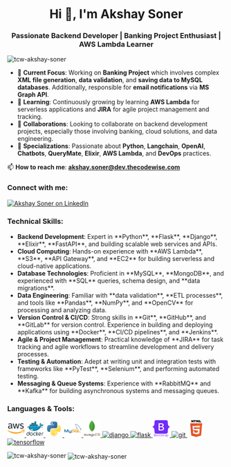 <h1 align="center">Hi 👋, I'm Akshay Soner</h1>
<h3 align="center">Passionate Backend Developer | Banking Project Enthusiast | AWS Lambda Learner</h3>

<p align="left"> <img src="https://komarev.com/ghpvc/?username=tcw-akshay-soner&label=Profile%20views&color=0e75b6&style=flat" alt="tcw-akshay-soner" /> </p>

- 🔭 **Current Focus**: Working on **Banking Project** which involves complex **XML file generation**, **data validation**, and **saving data to MySQL databases**. Additionally, responsible for **email notifications** via **MS Graph API**.
- 🌱 **Learning**: Continuously growing by learning **AWS Lambda** for serverless applications and **JIRA** for agile project management and tracking.
- 👯 **Collaborations**: Looking to collaborate on backend development projects, especially those involving banking, cloud solutions, and data engineering.
- 💬 **Specializations**: Passionate about **Python**, **Langchain**, **OpenAI**, **Chatbots**, **QueryMate**, **Elixir**, **AWS Lambda**, and **DevOps** practices.

📫 **How to reach me**: **akshay.soner@dev.thecodewise.com**

<h3 align="left">Connect with me:</h3>
<p align="left">
<a href="https://www.linkedin.com/in/akshaysoner/" target="blank">
  <img align="center" src="https://raw.githubusercontent.com/rahuldkjain/github-profile-readme-generator/master/src/images/icons/Social/linked-in-alt.svg" alt="Akshay Soner on LinkedIn" height="30" width="40" />
</a>
</p>

<h3 align="left">Technical Skills:</h3>
<ul>
  <li><b>Backend Development</b>: Expert in **Python**, **Flask**, **Django**, **Elixir**, **FastAPI**, and building scalable web services and APIs.</li>
  <li><b>Cloud Computing</b>: Hands-on experience with **AWS Lambda**, **S3**, **API Gateway**, and **EC2** for building serverless and cloud-native applications.</li>
  <li><b>Database Technologies</b>: Proficient in **MySQL**, **MongoDB**, and experienced with **SQL** queries, schema design, and **data migrations**.</li>
  <li><b>Data Engineering</b>: Familiar with **data validation**, **ETL processes**, and tools like **Pandas**, **NumPy**, and **OpenCV** for processing and analyzing data.</li>
  <li><b>Version Control & CI/CD</b>: Strong skills in **Git**, **GitHub**, and **GitLab** for version control. Experience in building and deploying applications using **Docker**, **CI/CD pipelines**, and **Jenkins**.</li>
  <li><b>Agile & Project Management</b>: Practical knowledge of **JIRA** for task tracking and agile workflows to streamline development and delivery processes.</li>
  <li><b>Testing & Automation</b>: Adept at writing unit and integration tests with frameworks like **PyTest**, **Selenium**, and performing automated testing.</li>
  <li><b>Messaging & Queue Systems</b>: Experience with **RabbitMQ** and **Kafka** for building asynchronous systems and messaging queues.</li>
</ul>

<h3 align="left">Languages & Tools:</h3>
<p align="left"> 
  <a href="https://aws.amazon.com" target="_blank" rel="noreferrer">
    <img src="https://raw.githubusercontent.com/devicons/devicon/master/icons/amazonwebservices/amazonwebservices-original-wordmark.svg" alt="aws" width="40" height="40"/> 
  </a>
  <a href="https://www.docker.com/" target="_blank" rel="noreferrer">
    <img src="https://raw.githubusercontent.com/devicons/devicon/master/icons/docker/docker-original-wordmark.svg" alt="docker" width="40" height="40"/> 
  </a>
  <a href="https://www.python.org" target="_blank" rel="noreferrer">
    <img src="https://raw.githubusercontent.com/devicons/devicon/master/icons/python/python-original.svg" alt="python" width="40" height="40"/> 
  </a>
  <a href="https://www.mysql.com/" target="_blank" rel="noreferrer">
    <img src="https://raw.githubusercontent.com/devicons/devicon/master/icons/mysql/mysql-original-wordmark.svg" alt="mysql" width="40" height="40"/> 
  </a>
  <a href="https://www.mongodb.com/" target="_blank" rel="noreferrer">
    <img src="https://raw.githubusercontent.com/devicons/devicon/master/icons/mongodb/mongodb-original-wordmark.svg" alt="mongodb" width="40" height="40"/> 
  </a>
  <a href="https://www.djangoproject.com/" target="_blank" rel="noreferrer">
    <img src="https://cdn.worldvectorlogo.com/logos/django.svg" alt="django" width="40" height="40"/>
  </a>
  <a href="https://flask.palletsprojects.com/" target="_blank" rel="noreferrer">
    <img src="https://www.vectorlogo.zone/logos/pocoo_flask/pocoo_flask-icon.svg" alt="flask" width="40" height="40"/>
  </a>
  <a href="https://getbootstrap.com" target="_blank" rel="noreferrer">
    <img src="https://raw.githubusercontent.com/devicons/devicon/master/icons/bootstrap/bootstrap-plain-wordmark.svg" alt="bootstrap" width="40" height="40"/>
  </a>
  <a href="https://git-scm.com/" target="_blank" rel="noreferrer">
    <img src="https://www.vectorlogo.zone/logos/git-scm/git-scm-icon.svg" alt="git" width="40" height="40"/>
  </a>
  <a href="https://www.w3.org/html/" target="_blank" rel="noreferrer">
    <img src="https://raw.githubusercontent.com/devicons/devicon/master/icons/html5/html5-original-wordmark.svg" alt="html5" width="40" height="40"/>
  </a>
  <a href="https://www.tensorflow.org" target="_blank" rel="noreferrer">
    <img src="https://www.vectorlogo.zone/logos/tensorflow/tensorflow-icon.svg" alt="tensorflow" width="40" height="40"/>
  </a>
</p>

<p><img align="left" src="https://github-readme-stats.vercel.app/api/top-langs?username=tcw-akshay-soner&show_icons=true&locale=en&layout=compact" alt="tcw-akshay-soner" /></p>

<p>&nbsp;<img align="center" src="https://github-readme-stats.vercel.app/api?username=tcw-akshay-soner&show_icons=true&locale=en" alt="tcw-akshay-soner" /></p>
